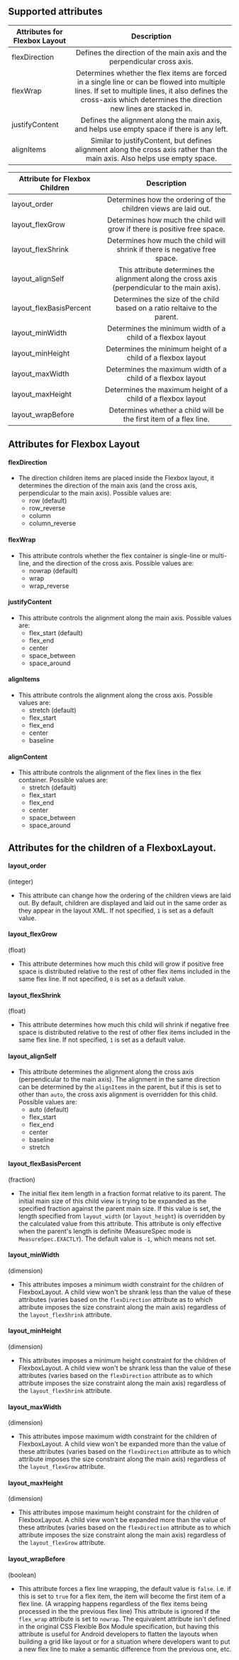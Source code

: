 ## Supported attributes

|Attributes for Flexbox Layout                | Description       |
| ----------------------- |:-----------------:|
|flexDirection            | Defines the direction of the main axis and the perpendicular cross axis. |
|flexWrap                 | Determines whether the flex items are forced in a single line or can be flowed into multiple lines. If set to multiple lines, it also defines the cross-axis which determines the direction new lines are stacked in.|
|justifyContent           | Defines the alignment along the main axis, and helps use empty space if there is any left.  |
|alignItems               | Similar to justifyContent, but defines alignment along the cross axis rather than the main axis. Also helps use empty space.|

| Attribute for Flexbox Children                | Description       |
| ----------------------- |:-----------------:|
| layout_order            | Determines how the ordering of the children views are laid out. |
| layout_flexGrow         | Determines how much the child will grow if there is positive free space. |
| layout_flexShrink       | Determines how much the child will shrink if there is negative free space. |
| layout_alignSelf        | This attribute determines the alignment along the cross axis (perpendicular to the main axis). |
| layout_flexBasisPercent | Determines the size of the child based on a ratio reltaive to the parent.|
| layout_minWidth         | Determines the minimum width of a child of a flexbox layout |
| layout_minHeight        | Determines the minimum height of a child of a flexbox layout |
| layout_maxWidth         | Determines the maximum width of a child of a flexbox layout |
| layout_maxHeight        | Determines the maximum height of a child of a flexbox layout |
| layout_wrapBefore       | Determines whether a child will be the first item of a flex line. |

## Attributes for Flexbox Layout  

#### flexDirection
  * The direction children items are placed inside the Flexbox layout, it determines the
  direction of the main axis (and the cross axis, perpendicular to the main axis).
  Possible values are:
    * row (default)
    * row_reverse
    * column
    * column_reverse

#### flexWrap
  * This attribute controls whether the flex container is single-line or multi-line, and the
  direction of the cross axis. Possible values are:
    * nowrap (default)
    * wrap
    * wrap_reverse

#### justifyContent
  * This attribute controls the alignment along the main axis. Possible values are:
    * flex_start (default)
    * flex_end
    * center
    * space_between
    * space_around


#### alignItems
  * This attribute controls the alignment along the cross axis. Possible values are:
    * stretch (default)
    * flex_start
    * flex_end
    * center
    * baseline


#### alignContent
  * This attribute controls the alignment of the flex lines in the flex container. Possible values
  are:
    * stretch (default)
    * flex_start
    * flex_end
    * center
    * space_between
    * space_around


## Attributes for the children of a FlexboxLayout.

#### layout_order 
(integer)
  * This attribute can change how the ordering of the children views are laid out.
  By default, children are displayed and laid out in the same order as they appear in the
  layout XML. If not specified, `1` is set as a default value.

#### layout_flexGrow 
(float)
  * This attribute determines how much this child will grow if positive free space is
  distributed relative to the rest of other flex items included in the same flex line.
  If not specified, `0` is set as a default value.

#### layout_flexShrink 
(float)
  * This attribute determines how much this child will shrink if negative free space is
  distributed relative to the rest of other flex items included in the same flex line.
  If not specified, `1` is set as a default value.

#### layout_alignSelf 
  * This attribute determines the alignment along the cross axis (perpendicular to the
  main axis). The alignment in the same direction can be determined by the
  `alignItems` in the parent, but if this is set to other than
  `auto`, the cross axis alignment is overridden for this child. Possible values are:
    * auto (default)
    * flex_start
    * flex_end
    * center
    * baseline
    * stretch

#### layout_flexBasisPercent 
(fraction)
  * The initial flex item length in a fraction format relative to its parent.
  The initial main size of this child view is trying to be expanded as the specified
  fraction against the parent main size.
  If this value is set, the length specified from `layout_width`
  (or `layout_height`) is overridden by the calculated value from this attribute.
  This attribute is only effective when the parent's length is definite (MeasureSpec mode is
  `MeasureSpec.EXACTLY`). The default value is `-1`, which means not set.

#### layout_minWidth 
(dimension)
  * This attributes imposes a minimum width constraint for the children of FlexboxLayout.
  A child view won't be shrank less than the value of these attributes (varies based on the
  `flexDirection` attribute as to which attribute imposes the size constraint along the
  main axis) regardless of the `layout_flexShrink` attribute.

#### layout_minHeight 
(dimension)
  * This attributes imposes a minimum height constraint for the children of FlexboxLayout.
  A child view won't be shrank less than the value of these attributes (varies based on the
  `flexDirection` attribute as to which attribute imposes the size constraint along the
  main axis) regardless of the `layout_flexShrink` attribute.


#### layout_maxWidth  
(dimension)
  * This attributes impose maximum width constraint for the children of FlexboxLayout.
  A child view won't be expanded more than the value of these attributes (varies based on the
  `flexDirection` attribute as to which attribute imposes the size constraint along the
  main axis) regardless of the `layout_flexGrow` attribute.
  
#### layout_maxHeight 
(dimension)
  * This attributes impose maximum height constraint for the children of FlexboxLayout.
  A child view won't be expanded more than the value of these attributes (varies based on the
  `flexDirection` attribute as to which attribute imposes the size constraint along the
  main axis) regardless of the `layout_flexGrow` attribute.
  
#### layout_wrapBefore 
(boolean)
  * This attribute forces a flex line wrapping, the default value is `false`. 
  i.e. if this is set to `true` for a
  flex item, the item will become the first item of a flex line. (A wrapping happens
  regardless of the flex items being processed in the the previous flex line)
  This attribute is ignored if the `flex_wrap` attribute is set to `nowrap`.
  The equivalent attribute isn't defined in the original CSS Flexible Box Module
  specification, but having this attribute is useful for Android developers to flatten
  the layouts when building a grid like layout or for a situation where developers want
  to put a new flex line to make a semantic difference from the previous one, etc.
